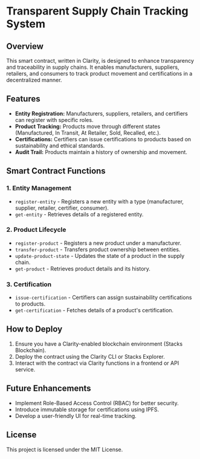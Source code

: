 # Transparent Supply Chain Tracking System

## Overview
This smart contract, written in Clarity, is designed to enhance transparency and traceability in supply chains. It enables manufacturers, suppliers, retailers, and consumers to track product movement and certifications in a decentralized manner.

## Features
- **Entity Registration:** Manufacturers, suppliers, retailers, and certifiers can register with specific roles.
- **Product Tracking:** Products move through different states (Manufactured, In Transit, At Retailer, Sold, Recalled, etc.).
- **Certifications:** Certifiers can issue certifications to products based on sustainability and ethical standards.
- **Audit Trail:** Products maintain a history of ownership and movement.

## Smart Contract Functions
### 1. Entity Management
- `register-entity` - Registers a new entity with a type (manufacturer, supplier, retailer, certifier, consumer).
- `get-entity` - Retrieves details of a registered entity.

### 2. Product Lifecycle
- `register-product` - Registers a new product under a manufacturer.
- `transfer-product` - Transfers product ownership between entities.
- `update-product-state` - Updates the state of a product in the supply chain.
- `get-product` - Retrieves product details and its history.

### 3. Certification
- `issue-certification` - Certifiers can assign sustainability certifications to products.
- `get-certification` - Fetches details of a product's certification.

## How to Deploy
1. Ensure you have a Clarity-enabled blockchain environment (Stacks Blockchain).
2. Deploy the contract using the Clarity CLI or Stacks Explorer.
3. Interact with the contract via Clarity functions in a frontend or API service.

## Future Enhancements
- Implement Role-Based Access Control (RBAC) for better security.
- Introduce immutable storage for certifications using IPFS.
- Develop a user-friendly UI for real-time tracking.

## License
This project is licensed under the MIT License.

